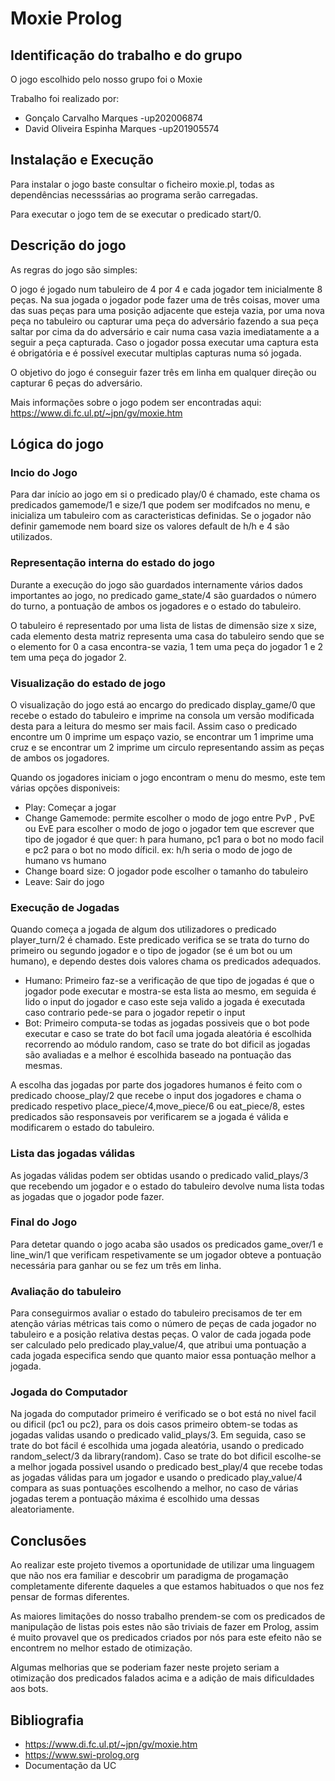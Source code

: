 # Moxie Prolog

## Identificação do trabalho e do grupo

O jogo escolhido pelo nosso grupo foi o Moxie

Trabalho foi realizado por: 
* Gonçalo Carvalho Marques -up202006874
* David Oliveira Espinha Marques -up201905574

## Instalação e Execução

Para instalar o jogo baste consultar o ficheiro moxie.pl, todas as dependências necesssárias ao programa serão carregadas. 

Para executar o jogo tem de se executar o predicado start/0.

## Descrição do jogo

As regras do jogo são simples: 

O jogo é jogado num tabuleiro de 4 por 4 e cada jogador tem inicialmente 8 peças. Na sua jogada o jogador pode fazer uma de três coisas, mover uma das suas peças para uma posição adjacente que esteja vazia, por uma nova peça no tabuleiro ou capturar uma peça do adversário fazendo a sua peça saltar por cima da do adversário e cair numa casa vazia imediatamente a a seguir a peça capturada. Caso o jogador possa executar uma captura esta é obrigatória e é possível executar multiplas capturas numa só jogada. 

O objetivo do jogo é conseguir fazer três em linha em qualquer direção ou capturar 6 peças do adversário. 

Mais informações sobre o jogo podem ser encontradas aqui: https://www.di.fc.ul.pt/~jpn/gv/moxie.htm

## Lógica do jogo

### Incio do Jogo

Para dar início ao jogo em si o predicado play/0 é chamado, este chama os predicados gamemode/1 e size/1 que podem ser modifcados no menu, e inicializa um tabuleiro com as caracteristicas definidas. Se o jogador não definir gamemode nem board size os valores default de h/h e 4 são utilizados.

### Representação interna do estado do jogo

Durante a execução do jogo são guardados internamente vários dados importantes ao jogo, no predicado game_state/4 são guardados o número do turno, a pontuação de ambos os jogadores e o estado do tabuleiro. 

O tabuleiro é representado por uma lista de listas de dimensão size x size, cada elemento desta matriz representa uma casa do tabuleiro sendo que se o elemento for 0 a casa encontra-se vazia, 1 tem uma peça do jogador 1 e 2 tem uma peça do jogador 2.

### Visualização do estado de jogo

O visualização do jogo está ao encargo do predicado display_game/0 que recebe o estado do tabuleiro e imprime na consola um versão modificada desta para a leitura do mesmo ser mais facil. Assim caso o predicado encontre um 0 imprime um espaço vazio, se encontrar um 1 imprime uma cruz e se encontrar um 2 imprime um circulo representando assim as peças de ambos os jogadores. 

Quando os jogadores iniciam o jogo encontram o menu do mesmo, este tem várias opções disponiveis:
* Play: Começar a jogar
* Change Gamemode: permite escolher o modo de jogo entre PvP , PvE ou EvE para escolher o modo de jogo o jogador tem que escrever que tipo de jogador é que quer: h para humano, pc1 para o bot no modo facil e pc2 para o bot no modo díficil. ex: h/h seria o modo de jogo de humano vs humano
* Change board size: O jogador pode escolher o tamanho do tabuleiro
* Leave: Sair do jogo


### Execução de Jogadas

Quando começa a jogada de algum dos utilizadores o predicado player_turn/2 é chamado. Este predicado verifica se se trata do turno do primeiro ou segundo jogador e o tipo de jogador (se é um bot ou um humano), e dependo destes dois valores chama os predicados adequados.
* Humano: Primeiro faz-se a verificação de que tipo de jogadas é que o jogador pode executar e mostra-se esta lista ao mesmo, em seguida é lido o input do jogador e caso este seja valido a jogada é executada caso contrario pede-se para o jogador repetir o input 
* Bot: Primeiro computa-se todas as jogadas possiveis que o bot pode executar e caso se trate do bot facíl uma jogada aleatória é escolhida recorrendo ao módulo random, caso se trate do bot dificil as jogadas são avaliadas e a melhor é escolhida baseado na pontuação das mesmas.

A escolha das jogadas por parte dos jogadores humanos é feito com o predicado choose_play/2 que recebe o input dos jogadores e chama o predicado respetivo place_piece/4,move_piece/6 ou eat_piece/8, estes predicados são responsaveis por verificarem se a jogada é válida e modificarem o estado do tabuleiro.

### Lista das jogadas válidas

As jogadas válidas podem ser obtidas usando o predicado valid_plays/3 que recebendo um jogador e o estado do tabuleiro devolve numa lista todas as jogadas que o jogador pode fazer.

### Final do Jogo

Para detetar quando o jogo acaba são usados os predicados game_over/1 e line_win/1 que verificam respetivamente se um jogador obteve a pontuação necessária para ganhar ou se fez um três em linha.

### Avaliação do tabuleiro

Para conseguirmos avaliar o estado do tabuleiro precisamos de ter em atenção várias métricas tais como o número de peças de cada jogador no tabuleiro e a posição relativa destas peças. O valor de cada jogada pode ser calculado pelo predicado play_value/4, que atribui uma pontuação a cada jogada especifica sendo que quanto maior essa pontuação melhor a jogada. 

### Jogada do Computador

Na jogada do computador primeiro é verificado se o bot está no nivel facil ou dificil (pc1 ou pc2), para os dois casos primeiro obtem-se todas as jogadas validas usando o predicado valid_plays/3. Em seguida, caso se trate do bot fácil é escolhida uma jogada aleatória, usando o predicado random_select/3 da library(random). Caso se trate do bot dificil escolhe-se a melhor jogada possivel usando o predicado best_play/4 que recebe todas as jogadas válidas para um jogador e usando o predicado play_value/4 compara as suas pontuações escolhendo a melhor, no caso de várias jogadas terem a pontuação máxima é escolhido uma dessas aleatoriamente.

## Conclusões

Ao realizar este projeto tivemos a oportunidade de utilizar uma linguagem que não nos era familiar e descobrir um paradigma de progamação completamente diferente daqueles a que estamos habituados o que nos fez pensar de formas diferentes. 

As maiores limitações do nosso trabalho prendem-se com os predicados de manipulação de listas pois estes não são triviais de fazer em Prolog, assim é muito provavel que os predicados criados por nós para este efeito não se encontrem no melhor estado de otimização. 

Algumas melhorias que se poderiam fazer neste projeto seriam a otimização dos predicados falados acima e a adição de mais dificuldades aos bots.

## Bibliografia

* https://www.di.fc.ul.pt/~jpn/gv/moxie.htm
* https://www.swi-prolog.org
* Documentação da UC

